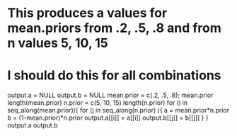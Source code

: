 # This produces a values for mean.priors from .2, .5, .8 and from n values 5, 10, 15 
# I should do this for all combinations 
output.a = NULL
output.b = NULL
mean.prior = c(.2, .5, .8); mean.prior
length(mean.prior)
n.prior = c(5, 10, 15)
length(n.prior)
for (i in seq_along(mean.prior)){
  for (j in seq_along(n.prior) ){
  a = mean.prior*n.prior
  b = (1-mean.prior)*n.prior
  output.a[[i]] = a[[i]] 
  output.b[[j]] = b[[j]] 
  }
}
output.a
output.b
